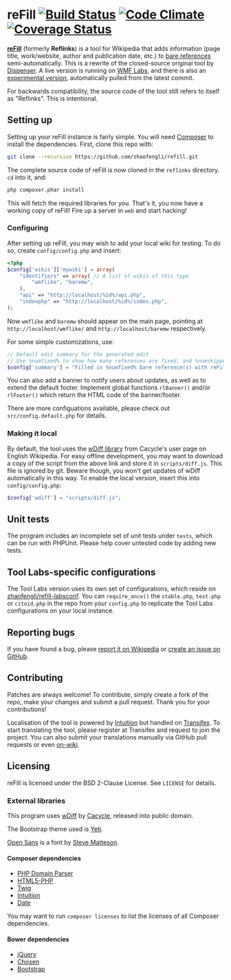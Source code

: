 # reFill [![Build Status](https://travis-ci.org/zhaofengli/refill.svg?branch=master)](https://travis-ci.org/zhaofengli/reflinks) [![Code Climate](https://codeclimate.com/github/zhaofengli/reflinks/badges/gpa.svg)](https://codeclimate.com/github/zhaofengli/reflinks) [![Coverage Status](https://img.shields.io/coveralls/zhaofengli/reflinks.svg)](https://coveralls.io/r/zhaofengli/reflinks?branch=master)
**[reFill](https://en.wikipedia.org/wiki/User:Zhaofeng_Li/reFill)** (formerly **Reflinks**) is a tool for Wikipedia that adds information (page title, work/website, author and publication date, etc.) to [bare references](https://en.wikipedia.org/wiki/WP:BURL) semi-automatically. This is a rewrite of the closed-source original tool by [Dispenser](https://en.wikipedia.org/wiki/User:Dispenser).
A live version is running on [WMF Labs](https://tools.wmflabs.org/fengtools/reflinks/), and there is also an [experimental version](https://tools.wmflabs.org/fengtools/reflinkstest/), automatically pulled from the latest commit.

For backwards compatibility, the source code of the tool still refers to itself as "Reflinks". This is intentional.

## Setting up
Setting up your reFill instance is fairly simple. You will need [Composer](http://getcomposer.org) to install the dependencies. First, clone this repo with:
```sh
git clone --recursive https://github.com/zhaofengli/refill.git
```

The complete source code of reFill is now cloned in the `reflinks` directory. `cd` into it, and:
```sh
php composer.phar install
```
This will fetch the required libraries for you. That's it, you now have a working copy of reFill! Fire up a server in `web` and start hacking!

### Configuring
After setting up reFill, you may wish to add your local wiki for testing. To do so, create `config/config.php` and insert:
```php
<?php
$config['wikis']['mywiki'] = array(
	"identifiers" => array( // A list of wikis of this type
		"wmflike", "baremw",
	),
	"api" => "http://localhost/%id%/api.php",
	"indexphp" => "http://localhost/%id%/index.php",
);
```
Now `wmflike` and `baremw` should appear on the main page, pointing at `http://localhost/wmflike/` and `http://localhost/baremw` respectively.

For some simple customizations, use:
```php
// Default edit summary for the generated edit
// Use %numfixed% to show how many references are fixed, and %numskipped% for skipped.
$config['summary'] = "Filled in %numfixed% bare reference(s) with reFill";
```

You can also add a banner to notify users about updates, as well as to extend the default footer. Implement global functions `rlBanner()` and/or `rlFooter()` which return the HTML code of the banner/footer.

There are more configuations available, please check out `src/config.default.php` for details.

### Making it local
By default, the tool uses the [wDiff library](https://en.wikipedia.org/w/index.php?title=User:Cacycle/diff.js&action=raw&ctype=text/javascript) from Cacycle's user page on English Wikipedia.
For easy offline development, you may want to download a copy of the script from the above link and store it in `scripts/diff.js`. This file is ignored by git.
Beware though, you won't get updates of wDiff automatically in this way.
To enable the local version, insert this into `config/config.php`:
```php
$config['wdiff'] = "scripts/diff.js";
```
## Unit tests
The program includes an incomplete set of unit tests under `tests`, which can be run with PHPUnit. Please help cover untested code by adding new tests.

## Tool Labs-specific configurations
The Tool Labs version uses its own set of configurations, which reside on [zhaofengli/refill-labsconf](https://github.com/zhaofengli/refill-labsconf). You can `require_once()` the `stable.php`, `test.php` or `citoid.php` in the repo from your `config.php` to replicate the Tool Labs configurations on your local instance.

## Reporting bugs
If you have found a bug, please [report it on Wikipedia](https://en.wikipedia.org/wiki/User_talk:Zhaofeng_Li/reFill) or [create an issue on GitHub](https://github.com/zhaofengli/refill/issues).

## Contributing
Patches are always welcome! To contribute, simply create a fork of the repo, make your changes and submit a pull request. Thank you for your contributions!

Localisation of the tool is powered by [Intuition](https://github.com/Krinkle/intuition) but handled on [Transifex](https://www.transifex.com/projects/p/refill/).
To start translating the tool, please register at Transifex and request to join the project. You can also submit your translations manually via GitHub pull requests or even [on-wiki](https://en.wikipedia.org/wiki/User_talk:Zhaofeng_Li/reFill).

## Licensing
reFill is licensed under the BSD 2-Clause License. See `LICENSE` for details.

### External libraries
This program uses [wDiff](https://en.wikipedia.org/wiki/User:Cacycle/diff) by [Cacycle](https://en.wikipedia.org/wiki/User:Cacycle), released into public domain.

The Bootstrap theme used is [Yeti](http://bootswatch.com/yeti/).

[Open Sans](http://www.google.com/fonts/specimen/Open+Sans) is a font by [Steve Matteson](https://profiles.google.com/107777320916704234605/about).

#### Composer dependencies
- [PHP Domain Parser](https://github.com/jeremykendall/php-domain-parser/)
- [HTML5-PHP](https://github.com/Masterminds/html5-php)
- [Twig](http://twig.sensiolabs.org/)
- [Intuition](https://github.com/Krinkle/intuition)
- [Date](https://github.com/jenssegers/date)

You may want to run `composer licenses` to list the licenses of all Composer dependencies.

#### Bower dependencies
- [jQuery](http://jquery.com)
- [Chosen](http://harvesthq.github.io/chosen/)
- [Bootstrap](http://getbootstrap.com/)
